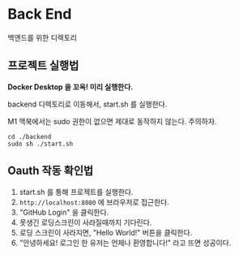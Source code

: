 # Back End

백엔드를 위한 디렉토리

## 프로젝트 실행법

**Docker Desktop 을 꼬옥! 미리 실행한다.**

backend 디렉토리로 이동해서, start.sh 를 실행한다.

M1 맥북에서는 sudo 권한이 없으면 제대로 동작하지 않는다. 주의하자.

```
cd ./backend
sudo sh ./start.sh
```

## Oauth 작동 확인법

1. start.sh 를 통해 프로젝트를 실행한다.
2. `http://localhost:8080` 에 브라우저로 접근한다.
3. "GitHub Login" 을 클릭한다.
4. 못생긴 로딩스크린이 사라질때까지 기다린다.
5. 로딩 스크린이 사라지면, "Hello World!" 버튼을 클릭한다.
6. "안녕하세요! 로그인 한 유저는 언제나 환영합니다!" 라고 뜨면 성공이다.
